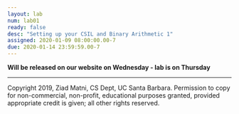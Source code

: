 ```yaml
---
layout: lab
num: lab01
ready: false
desc: "Setting up your CSIL and Binary Arithmetic 1"
assigned: 2020-01-09 08:00:00.00-7
due: 2020-01-14 23:59:59.00-7
---
```

<b>Will be released on our website on Wednesday - lab is on Thursday</b>

<hr>
 <p>Copyright 2019, Ziad Matni, CS Dept, UC Santa Barbara. 
 Permission to copy for non-commercial, non-profit, educational purposes granted, provided appropriate
  credit is given; all other rights reserved.</p>
